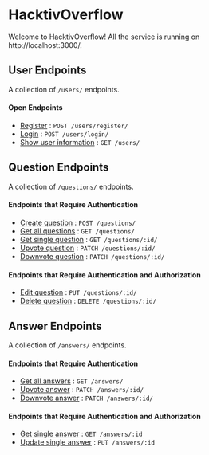 # HacktivOverflow

Welcome to HacktivOverflow! All the service is running on http://localhost:3000/.

## User Endpoints

A collection of `/users/` endpoints.

#### Open Endpoints

* [Register](md/users/register.md) : `POST /users/register/`
* [Login](md/users/login.md) : `POST /users/login/`
* [Show user information](md/users/getOne.md) : `GET /users/`


## Question Endpoints

A collection of `/questions/` endpoints.

#### Endpoints that Require Authentication	

* [Create question](md/questions/create.md) : `POST /questions/`
* [Get all questions](md/questions/getAll.md) : `GET /questions/`
* [Get single question](md/questions/getOne.md) : `GET /questions/:id/`
* [Upvote question](md/questions/upvote.md) : `PATCH /questions/:id/`
* [Downvote question](md/questions/downvote.md) : `PATCH /questions/:id/`

#### Endpoints that Require Authentication and Authorization

* [Edit question](md/questions/edit.md) : `PUT /questions/:id/`
* [Delete question](md/questions/delete.md) : `DELETE /questions/:id/`



## Answer Endpoints

A collection of `/answers/` endpoints.

#### Endpoints that Require Authentication

* [Get all answers](md/answers/getAll.md) : `GET /answers/`
* [Upvote answer](md/answers/upvote.md) : `PATCH /answers/:id/`
* [Downvote answer](md/answers/downvote.md) : `PATCH /answers/:id/`

#### Endpoints that Require Authentication and Authorization

* [Get single answer](md/answers/getOne.md) : `GET /answers/:id`
* [Update single answer](md/answers/update.md) : `PUT /answers/:id`